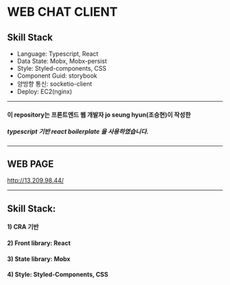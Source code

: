 # WEB CHAT CLIENT

## Skill Stack
- Language: Typescript, React
- Data State: Mobx, Mobx-persist
- Style: Styled-components, CSS
- Component Guid: storybook
- 양방향 통신: socketio-client
- Deploy: EC2(nginx)

----------

#### 이 repository는 프론트엔드 웹 개발자 jo seung hyun(조승현)이 작성한 
##### typescript 기반 react boilerplate 을 사용하였습니다.


-----------
## WEB PAGE
http://13.209.98.44/

-----------

## Skill Stack:

#### 1) CRA 기반
#### 2) Front library: React
#### 3) State library: Mobx
#### 4) Style: Styled-Components, CSS